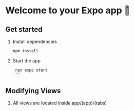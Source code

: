 # Welcome to your Expo app 👋

## Get started
1. Install dependencies

   ```bash
   npm install
   ```

2. Start the app
   ```bash
    npx expo start
   ``` 
 
## Modifying Views
1. All views are located inside app/(app)/(tabs)
 
